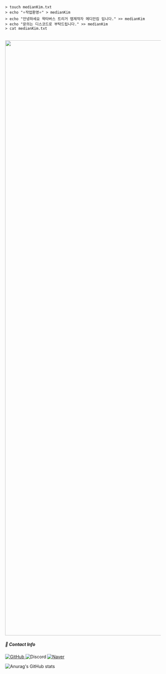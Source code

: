 
```
> touch medianKim.txt
> echo "⭐작업환영⭐" > medianKim
> echo "안녕하세요 왁타버스 트리거 맵제작자 메디안킴 입니다." >> medianKim
> echo "문의는 디스코드로 부탁드립니다." >> medianKim
> cat medianKim.txt
```
<br/>
<img src="https://www.animatedimages.org/data/media/562/animated-line-image-0405.gif" width="1920" />

<span>
<p> <h5> 📧 Contact Info</h5>
  <a href = "https://github.com/mediankkim">
    <img alt="GitHub" src ="https://img.shields.io/badge/GitHub-181717.svg?&style=for-the-badge&logo=GitHub&logoColor=white"/>
  </a>
  <img alt="Discord" src="https://img.shields.io/badge/mediankim-5865F2.svg?&style=for-the-badge&logo=Discord&logoColor=white"/>
  <a href = "https://cafe.naver.com/f-e/cafes/27842958/members/hwktCXHT5acOyFGS7zDorQ?tab=articles"> 
    <img alt="Naver" src="https://img.shields.io/badge/메디안킴-03C75A.svg?&style=for-the-badge&logo=Naver&logoColor=white"/>
  </a>
</p>

![Anurag's GitHub stats](https://github-readme-stats.vercel.app/api?username=mediankkim&show_icons=true&theme=vue)
